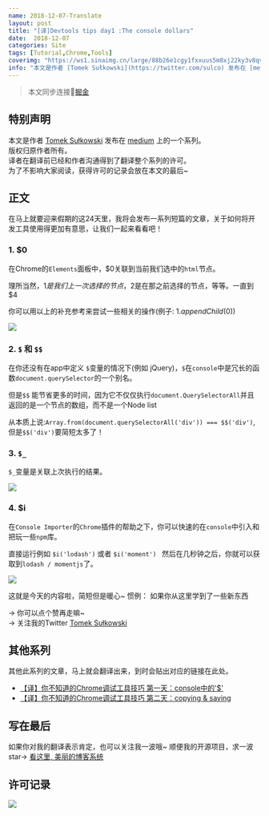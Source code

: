```yaml
---
name: 2018-12-07-Translate
layout: post
title: "[译]Devtools tips day1 :The console dollars"
date:  2018-12-07
categories: Site
tags: [Tutorial,Chrome,Tools]
coverimg: "https://ws1.sinaimg.cn/large/88b26e1cgy1fxxuus5m8xj22ky3v8qv6.jpg"
info: "本文是作者 [Tomek Sułkowski](https://twitter.com/sulco) 发布在 [medium](https://medium.com) 上的一个系列。"
---
```


> 本文同步连接[掘金](https://juejin.im/post/5c09a80151882521c81168a2)

## 特别声明
本文是作者 [Tomek Sułkowski](https://twitter.com/sulco) 发布在 [medium](https://medium.com) 上的一个系列。<br>
版权归原作者所有。<br>
译者在翻译前已经和作者沟通得到了翻译整个系列的许可。<br>
为了不影响大家阅读，获得许可的记录会放在本文的最后~


## 正文

在马上就要迎来假期的这24天里，我将会发布一系列短篇的文章，关于如何将开发工具使用得更加有意思，让我们一起来看看吧！

### 1. $0
在Chrome的`Elements`面板中，$0关联到当前我们选中的`html`节点。

理所当然，$1 是我们上一次选择的节点，$2是在那之前选择的节点，等等。一直到 $4

你可以用以上的补充参考来尝试一些相关的操作(例子: $1.appendChild($0))


![](https://user-gold-cdn.xitu.io/2018/12/7/16785c75b56d3a80?w=1332&h=802&f=gif&s=2504927)

### 2. `$` 和 `$$`

在你还没有在app中定义 `$`变量的情况下(例如 jQuery)，`$`在`console`中是冗长的函数`document.querySelector`的一个别名。

但是`$$` 能节省更多的时间，因为它不仅仅执行`document.QuerySelectorAll`并且返回的是一个节点的数组，而不是一个Node list

从本质上说:`Array.from(document.querySelectorAll('div')) === $$('div')`,但是`$$('div')`要简短太多了！


### 3. `$_`

`$_`变量是关联上次执行的结果。


![](https://user-gold-cdn.xitu.io/2018/12/7/16785d333e7c1d7f?w=1014&h=368&f=png&s=76376)

### 4. $i

在`Console Importer`的`Chrome`插件的帮助之下，你可以快速的在`console`中引入和把玩一些`npm`库。

直接运行例如 `$i('lodash')` 或者 `$i('moment') ` 然后在几秒钟之后，你就可以获取到`lodash / momentjs`了。

![](https://user-gold-cdn.xitu.io/2018/12/7/16785da0dea963fb?w=1332&h=802&f=gif&s=1817520)

这就是今天的内容啦，简短但是暖心~
惯例： 如果你从这里学到了一些新东西

→ 你可以点个赞再走嘛~<br>
→ 关注我的Twitter [Tomek Sułkowski](https://twitter.com/sulco)


## 其他系列

其他此系列的文章，马上就会翻译出来，到时会贴出对应的链接在此处。

- [【译】你不知道的Chrome调试工具技巧 第一天：console中的'$'](https://juejin.im/post/5c09a80151882521c81168a2)
- [【译】你不知道的Chrome调试工具技巧 第二天：copying & saving](https://juejin.im/post/5c0a0d5ff265da61117a1c75)

## 写在最后
如果你对我的翻译表示肯定，也可以关注我一波哦~
顺便我的开源项目，求一波 star→ [看这里, 美丽的博客系统](https://github.com/DendiSe7enGitHub/vue-blog-generater)


## 许可记录

![](https://user-gold-cdn.xitu.io/2018/12/7/16785bf236522479?w=648&h=675&f=png&s=103687)


